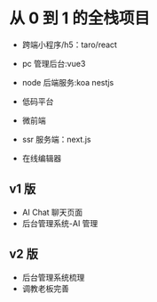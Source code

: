 # 从 0 到 1 的全栈项目

-   跨端小程序/h5：taro/react

-   pc 管理后台:vue3

-   node 后端服务:koa nestjs

-   低码平台

-   微前端

-   ssr 服务端：next.js

-   在线编辑器

## v1 版

-   AI Chat 聊天页面
-   后台管理系统-AI 管理

## v2 版

-   后台管理系统梳理
-   调教老板完善
